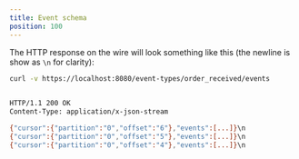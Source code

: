 ```yaml
---
title: Event schema
position: 100
---
```

The HTTP response on the wire will look something like this (the newline is show as `\n` for clarity):

```sh
curl -v https://localhost:8080/event-types/order_received/events 
    

HTTP/1.1 200 OK
Content-Type: application/x-json-stream

{"cursor":{"partition":"0","offset":"6"},"events":[...]}\n
{"cursor":{"partition":"0","offset":"5"},"events":[...]}\n
{"cursor":{"partition":"0","offset":"4"},"events":[...]}\n
```
